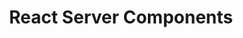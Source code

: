 ---
title: React Server Components
summary: React Server Components is an experimental feature being developed by the React team at Facebook. It aims to allow developers to build components that can be rendered on the server and sent over the network to be hydrated on the client side. This approach is different from traditional client-side rendering, where the entire component tree is sent to the client and rendered there. The motivation behind React Server Components is to improve the performance of server-side rendering (SSR) by reducing the amount of JavaScript that needs to be sent to the client. With React Server Components, only the necessary components and data are transmitted, resulting in smaller and faster initial page loads.
tags: ['frontend']
authors: ['jafar-rezaei']
slides: 'https://rsc.sayjeyhi.com/'
---